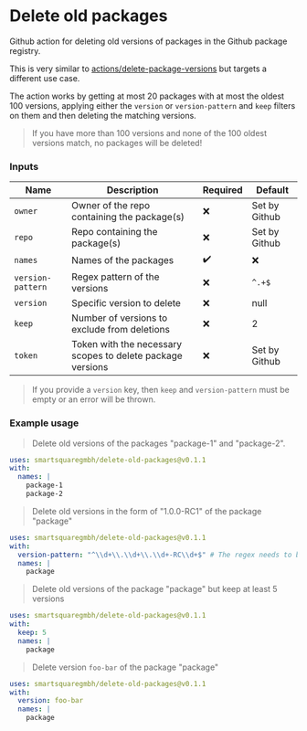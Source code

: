 # Delete old packages

Github action for deleting old versions of packages in the Github package registry.

This is very similar to [actions/delete-package-versions](https://github.com/actions/delete-package-versions)
but targets a different use case.

The action works by getting at most 20 packages with at most the oldest 100 versions,
applying either the `version` or `version-pattern` and `keep` filters on them and then deleting the matching versions.

> If you have more than 100 versions and none of the 100 oldest versions match, no packages will be deleted!

### Inputs

| Name              | Description                                                | Required           | Default       |
|-------------------|------------------------------------------------------------|--------------------|---------------|
| `owner`           | Owner of the repo containing the package(s)                | :x:                | Set by Github |
| `repo`            | Repo containing the package(s)                             | :x:                | Set by Github |
| `names`           | Names of the packages                                      | :heavy_check_mark: | :x:           |
| `version-pattern` | Regex pattern of the versions                              | :x:                | `^.+$`        |
| `version`         | Specific version to delete                                 | :x:                | null          |
| `keep`            | Number of versions to exclude from deletions               | :x:                | 2             |
| `token`           | Token with the necessary scopes to delete package versions | :x:                | Set by Github |

> If you provide a `version` key, then `keep` and `version-pattern` must be empty or an error will be thrown.

### Example usage

> Delete old versions of the packages "package-1" and "package-2".

```yaml
uses: smartsquaregmbh/delete-old-packages@v0.1.1
with:
  names: |
    package-1
    package-2
```

> Delete old versions in the form of "1.0.0-RC1" of the package "package"

```yaml
uses: smartsquaregmbh/delete-old-packages@v0.1.1
with:
  version-pattern: "^\\d+\\.\\d+\\.\\d+-RC\\d+$" # The regex needs to be escaped!
  names: |
    package
```

> Delete old versions of the package "package" but keep at least 5 versions

```yaml
uses: smartsquaregmbh/delete-old-packages@v0.1.1
with:
  keep: 5
  names: |
    package
```

> Delete version `foo-bar` of the package "package"

```yaml
uses: smartsquaregmbh/delete-old-packages@v0.1.1
with:
  version: foo-bar
  names: |
    package
```
